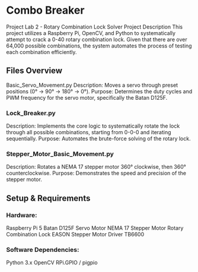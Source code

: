 # Combo Breaker
Project Lab 2 - Rotary Combination Lock Solver
Project Description
This project utilizes a Raspberry Pi, OpenCV, and Python to systematically attempt to crack a 0-40 rotary combination lock. Given that there are over 64,000 possible combinations, the system automates the process of testing each combination efficiently.

## Files Overview
Basic_Servo_Movement.py
Description: Moves a servo through preset positions (0° → 90° → 180° → 0°).
Purpose: Determines the duty cycles and PWM frequency for the servo motor, specifically the Batan D125F.

### Lock_Breaker.py
Description: Implements the core logic to systematically rotate the lock through all possible combinations, starting from 0-0-0 and iterating sequentially.
Purpose: Automates the brute-force solving of the rotary lock.

### Stepper_Motor_Basic_Movement.py
Description: Rotates a NEMA 17 stepper motor 360° clockwise, then 360° counterclockwise.
Purpose: Demonstrates the speed and precision of the stepper motor.

## Setup & Requirements
### Hardware:
Raspberry Pi 5
Batan D125F Servo Motor
NEMA 17 Stepper Motor
Rotary Combination Lock
EASON Stepper Motor Driver TB6600
### Software Dependencies:
Python 3.x
OpenCV
RPi.GPIO / pigpio
